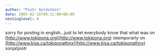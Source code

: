 ```yaml
---
author: "Piotr Goldstein"
date: 2005-02-16T00:11:00+00:00
nestinglevel: 0
---
```

sorry for posting in english...just to let everybody know that what was on [http://www.tokipona.org](http://www.tokipona.org) istemporarly on [http://www.kisa.ca/tokiponathnx](http://www.kisa.ca/tokiponathnx) sonja!piotr